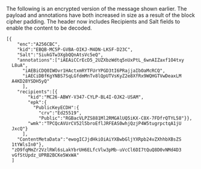 
The following is an encrypted version of the message shown earlier. 
The payload and annotations have both increased in size as a result
of the block cipher padding. The header now
includes Recipients and Salt fields to enable the content to be decoded.

~~~~
[{
    "enc":"A256CBC",
    "kid":"EBQB-MC5P-GVBA-OIKJ-M4DN-LKSF-D23C",
    "Salt":"SiukGTw3XgbQQnAtsVc5eQ",
    "annotations":["iAEAiCCrEcD5_2UZXbzWdtq5nUxPtL_6wnAIZaxf1O4txy
  L8uA",
      "iAEBiCDQ0IWOvr1HActxmRYTFUrYPGD3tI6PRajjaIbOaMcRCQ",
      "iAECiDBfKgYNBS7SqLGfdmMnTv8lQpUTVsKyZ2e8XfRx9WQHGTVwDeaxLM
  A4KD28YSDH5yQ"
      ],
    "recipients":[{
        "kid":"MC26-ABWY-V347-CYLP-BL4I-OJK2-USAM",
        "epk":{
          "PublicKeyECDH":{
            "crv":"Ed25519",
            "Public":"RGBacVLPZS881Ml2RMGAlUQ5iKX-C8X-7FDfrQTYL58"}},
        "wmk":"TPCQcAVUrCV52l5broEflJRFEAS0whjQzjP4W5tugrpctqA1jU
  JxcQ"}
      ],
    "ContentMetaData":"ewogICJjdHkiOiAiYXBwbGljYXRpb24vZXhhbXBsZS
  1tYWlsIn0"},
  "zD9fqMmZr2VzlRWl6sLakYbrUH6ELfcVlw3pMb-uVcCl6DI7tQuQ8D0vNMd4D3
  vGfStUpdz_UPRB2BCKe5WxWA"
  ]
~~~~

